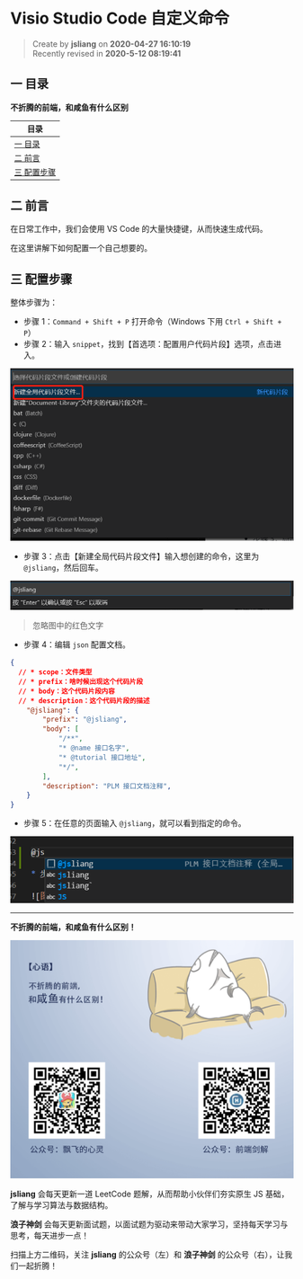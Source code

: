 Visio Studio Code 自定义命令
===

> Create by **jsliang** on **2020-04-27 16:10:19**  
> Recently revised in **2020-5-12 08:19:41**

## 一 目录

**不折腾的前端，和咸鱼有什么区别**

| 目录 |
| --- | 
| [一 目录](#chapter-one) | 
| [二 前言](#chapter-two) |
| [三 配置步骤](#chapter-three) |

## 二 前言



在日常工作中，我们会使用 VS Code 的大量快捷键，从而快速生成代码。

在这里讲解下如何配置一个自己想要的。

## 三 配置步骤



整体步骤为：

* 步骤 1：`Command + Shift + P` 打开命令（Windows 下用 `Ctrl + Shift + P`）
* 步骤 2：输入 `snippet`，找到【首选项：配置用户代码片段】选项，点击进入。

![图](../../../public-repertory/img/other-tool-vscode-1.png)

* 步骤 3：点击【新建全局代码片段文件】输入想创建的命令，这里为 `@jsliang`，然后回车。

![图](../../../public-repertory/img/other-tool-vscode-2.png)

> 忽略图中的红色文字

* 步骤 4：编辑 `json` 配置文档。

```json
{
  // * scope：文件类型
  // * prefix：啥时候出现这个代码片段
  // * body：这个代码片段内容
  // * description：这个代码片段的描述
	"@jsliang": {
		"prefix": "@jsliang",
		"body": [
			"/**",
			"* @name 接口名字",
			"* @tutorial 接口地址",
			"*/",
		],
		"description": "PLM 接口文档注释",
	}
}
```

* 步骤 5：在任意的页面输入 `@jsliang`，就可以看到指定的命令。

![图](../../../public-repertory/img/other-tool-vscode-3.png)

---

**不折腾的前端，和咸鱼有什么区别！**

![图](../../../public-repertory/img/z-index-small.png)

**jsliang** 会每天更新一道 LeetCode 题解，从而帮助小伙伴们夯实原生 JS 基础，了解与学习算法与数据结构。

**浪子神剑** 会每天更新面试题，以面试题为驱动来带动大家学习，坚持每天学习与思考，每天进步一点！

扫描上方二维码，关注 **jsliang** 的公众号（左）和 **浪子神剑** 的公众号（右），让我们一起折腾！

